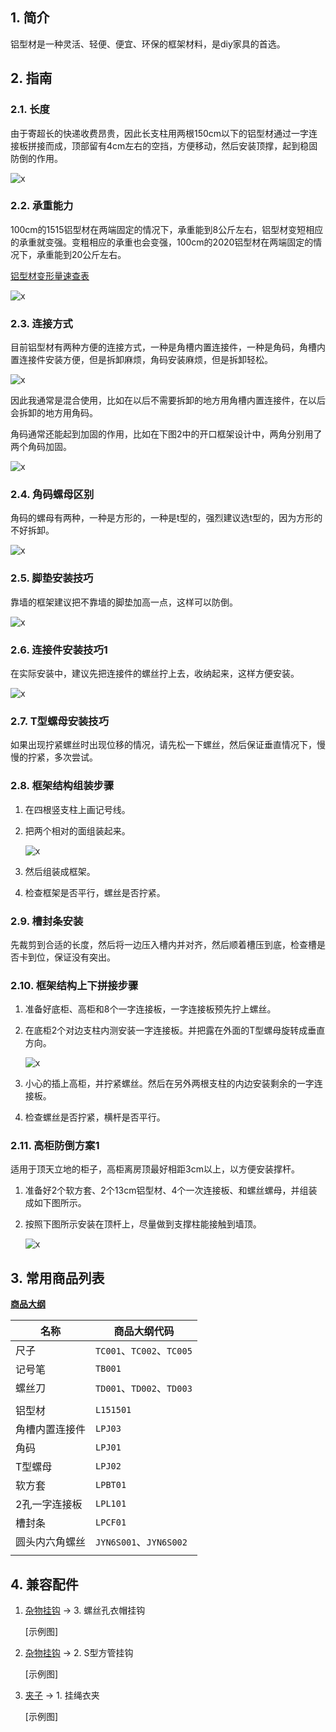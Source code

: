 ## 1. 简介

铝型材是一种灵活、轻便、便宜、环保的框架材料，是diy家具的首选。

## 2. 指南

### 2.1. 长度

由于寄超长的快递收费昂贵，因此长支柱用两根150cm以下的铝型材通过一字连接板拼接而成，顶部留有4cm左右的空挡，方便移动，然后安装顶撑，起到稳固防倒的作用。

![x](https://kukela-images.oss-cn-shanghai.aliyuncs.com/DiyFurniture/DesignGuide/%E9%93%9D%E5%9E%8B%E6%9D%90/2.1%20%E9%95%BF%E5%BA%A6.jpg)

### 2.2. 承重能力

100cm的1515铝型材在两端固定的情况下，承重能到8公斤左右，铝型材变短相应的承重就变强。变粗相应的承重也会变强，100cm的2020铝型材在两端固定的情况下，承重能到20公斤左右。

[铝型材变形量速查表](http://www.apas.net.cn/cms/honor/263)

![x](https://kukela-images.oss-cn-shanghai.aliyuncs.com/DiyFurniture/DesignGuide/%E9%93%9D%E5%9E%8B%E6%9D%90/2.2.%20%E6%89%BF%E9%87%8D%E8%83%BD%E5%8A%9B.png)

### 2.3. 连接方式

目前铝型材有两种方便的连接方式，一种是角槽内置连接件，一种是角码，角槽内置连接件安装方便，但是拆卸麻烦，角码安装麻烦，但是拆卸轻松。

![x](https://kukela-images.oss-cn-shanghai.aliyuncs.com/DiyFurniture/DesignGuide/%E9%93%9D%E5%9E%8B%E6%9D%90/2.3.%20%E8%BF%9E%E6%8E%A5%E6%96%B9%E5%BC%8F.jpg)

因此我通常是混合使用，比如在以后不需要拆卸的地方用角槽内置连接件，在以后会拆卸的地方用角码。

角码通常还能起到加固的作用，比如在下图2中的开口框架设计中，两角分别用了两个角码加固。

![x](https://kukela-images.oss-cn-shanghai.aliyuncs.com/DiyFurniture/DesignGuide/%E9%93%9D%E5%9E%8B%E6%9D%90/2.3.%20%E8%BF%9E%E6%8E%A5%E6%96%B9%E5%BC%8F2.jpg)

### 2.4. 角码螺母区别

角码的螺母有两种，一种是方形的，一种是t型的，强烈建议选t型的，因为方形的不好拆卸。

![x](https://kukela-images.oss-cn-shanghai.aliyuncs.com/DiyFurniture/DesignGuide/%E9%93%9D%E5%9E%8B%E6%9D%90/2.4.%20%E8%A7%92%E7%A0%81%E8%9E%BA%E6%AF%8D%E5%8C%BA%E5%88%AB.jpg)

### 2.5. 脚垫安装技巧

靠墙的框架建议把不靠墙的脚垫加高一点，这样可以防倒。

![x](https://kukela-images.oss-cn-shanghai.aliyuncs.com/DiyFurniture/DesignGuide/%E9%93%9D%E5%9E%8B%E6%9D%90/2.5.%20%E8%84%9A%E5%9E%AB%E5%AE%89%E8%A3%85%E6%8A%80%E5%B7%A7.jpg)

### 2.6. 连接件安装技巧1

在实际安装中，建议先把连接件的螺丝拧上去，收纳起来，这样方便安装。

![x](https://kukela-images.oss-cn-shanghai.aliyuncs.com/DiyFurniture/DesignGuide/%E9%93%9D%E5%9E%8B%E6%9D%90/2.6.%20%E8%BF%9E%E6%8E%A5%E4%BB%B6%E5%AE%89%E8%A3%85%E6%8A%80%E5%B7%A71.jpg)

### 2.7. T型螺母安装技巧

如果出现拧紧螺丝时出现位移的情况，请先松一下螺丝，然后保证垂直情况下，慢慢的拧紧，多次尝试。

### 2.8. 框架结构组装步骤

1. 在四根竖支柱上画记号线。
	
2. 把两个相对的面组装起来。
	
	![x](https://kukela-images.oss-cn-shanghai.aliyuncs.com/DiyFurniture/DesignGuide/%E9%93%9D%E5%9E%8B%E6%9D%90/2.8.%20%E6%A1%86%E6%9E%B6%E7%BB%93%E6%9E%84%E7%BB%84%E8%A3%85%E6%AD%A5%E9%AA%A42.jpg)
	
3. 然后组装成框架。
	
4. 检查框架是否平行，螺丝是否拧紧。

### 2.9. 槽封条安装

先裁剪到合适的长度，然后将一边压入槽内并对齐，然后顺着槽压到底，检查槽是否卡到位，保证没有突出。

### 2.10. 框架结构上下拼接步骤
	
1. 准备好底柜、高柜和8个一字连接板，一字连接板预先拧上螺丝。
	
2. 在底柜2个对边支柱内测安装一字连接板。并把露在外面的T型螺母旋转成垂直方向。
	
	![x](https://kukela-images.oss-cn-shanghai.aliyuncs.com/DiyFurniture/DesignGuide/%E9%93%9D%E5%9E%8B%E6%9D%90/2.10.%20%E6%A1%86%E6%9E%B6%E7%BB%93%E6%9E%84%E4%B8%8A%E4%B8%8B%E6%8B%BC%E6%8E%A5%E6%AD%A5%E9%AA%A42.jpg)
	
3. 小心的插上高柜，并拧紧螺丝。然后在另外两根支柱的内边安装剩余的一字连接板。

4. 检查螺丝是否拧紧，横杆是否平行。

### 2.11. 高柜防倒方案1

适用于顶天立地的柜子，高柜离房顶最好相距3cm以上，以方便安装撑杆。

1. 准备好2个软方套、2个13cm铝型材、4个一次连接板、和螺丝螺母，并组装成如下图所示。

2. 按照下图所示安装在顶杆上，尽量做到支撑柱能接触到墙顶。

	![x](https://kukela-images.oss-cn-shanghai.aliyuncs.com/DiyFurniture/DesignGuide/%E9%93%9D%E5%9E%8B%E6%9D%90/2.11.%20%E9%AB%98%E6%9F%9C%E9%98%B2%E5%80%92%E6%96%B9%E6%A1%881.jpg)

## 3. 常用商品列表

**[商品大纲](../商品大纲.md)**

| 名称 | 商品大纲代码 |
| - | - |
| 尺子 | `TC001`、`TC002`、`TC005` |
| 记号笔 | `TB001` |
| 螺丝刀 | `TD001`、`TD002`、`TD003` |
| | |
| 铝型材 | `L151501` |
| 角槽内置连接件 | `LPJ03` |
| 角码 | `LPJ01` |
| T型螺母 | `LPJ02` |
| 软方套 | `LPBT01` |
| 2孔一字连接板 | `LPL101` |
| 槽封条 | `LPCF01` |
| 圆头内六角螺丝 | `JYN6S001`、`JYN6S002` |
| | |

## 4. 兼容配件

1. [杂物挂钩](./杂物挂钩.md) -> 3. 螺丝孔衣帽挂钩

	[示例图]

2. [杂物挂钩](./杂物挂钩.md) -> 2. S型方管挂钩

	[示例图]

3. [夹子](./夹子.md) -> 1. 挂绳衣夹

	[示例图]
